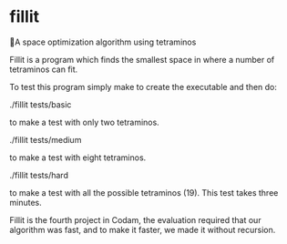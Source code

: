 # fillit
🧩A space optimization algorithm using tetraminos

Fillit is a program which finds the smallest space in where a number of tetraminos can fit.

To test this program simply make to create the executable and then do:

./fillit tests/basic

  to make a test with only two tetraminos.
 
./fillit tests/medium

  to make a test with eight tetraminos.
  
 ./fillit tests/hard
 
  to make a test with all the possible tetraminos (19). This test takes three minutes.
  
Fillit is the fourth project in Codam, the evaluation required that our algorithm was fast, and to make it faster, we made it without recursion.
